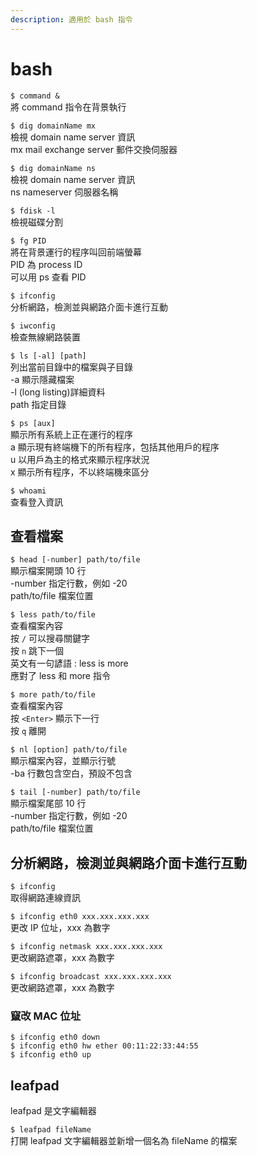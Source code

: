 ```yaml
---
description: 適用於 bash 指令
---
```


# bash

`$ command &`  
將 command 指令在背景執行

`$ dig domainName mx`  
檢視 domain name server 資訊  
mx mail exchange server 郵件交換伺服器

`$ dig domainName ns`  
檢視 domain name server 資訊  
ns nameserver 伺服器名稱

`$ fdisk -l`  
檢視磁碟分割

`$ fg PID`  
將在背景運行的程序叫回前端螢幕  
PID 為 process ID  
可以用 ps 查看 PID

`$ ifconfig`  
分析網路，檢測並與網路介面卡進行互動

`$ iwconfig`  
檢查無線網路裝置

`$ ls [-al] [path]`  
列出當前目錄中的檔案與子目錄  
-a 顯示隱藏檔案  
-l \(long listing\)詳細資料  
path 指定目錄

`$ ps [aux]`  
顯示所有系統上正在運行的程序  
a 顯示現有終端機下的所有程序，包括其他用戶的程序  
u 以用戶為主的格式來顯示程序狀況  
x 顯示所有程序，不以終端機來區分

`$ whoami`  
查看登入資訊

## 查看檔案

`$ head [-number] path/to/file`  
顯示檔案開頭 10 行  
-number 指定行數，例如 -20  
path/to/file 檔案位置

`$ less path/to/file`  
查看檔案內容  
按 `/` 可以搜尋關鍵字  
按 `n` 跳下一個  
英文有一句諺語 : less is more   
應對了  less 和 more 指令

`$ more path/to/file`  
查看檔案內容  
按 `<Enter>` 顯示下一行  
按 `q` 離開

`$ nl [option] path/to/file`  
顯示檔案內容，並顯示行號  
-ba 行數包含空白，預設不包含

`$ tail [-number] path/to/file`  
顯示檔案尾部 10 行  
-number 指定行數，例如 -20  
path/to/file 檔案位置

## 分析網路，檢測並與網路介面卡進行互動

`$ ifconfig`  
取得網路連線資訊

`$ ifconfig eth0 xxx.xxx.xxx.xxx`  
更改 IP 位址，xxx 為數字

`$ ifconfig netmask xxx.xxx.xxx.xxx`  
更改網路遮罩，xxx 為數字

`$ ifconfig broadcast xxx.xxx.xxx.xxx`  
更改網路遮罩，xxx 為數字

### 竄改 MAC 位址

```text
$ ifconfig eth0 down
$ ifconfig eth0 hw ether 00:11:22:33:44:55
$ ifconfig eth0 up
```

## leafpad

leafpad 是文字編輯器

`$ leafpad fileName`  
打開 leafpad 文字編輯器並新增一個名為 fileName 的檔案

